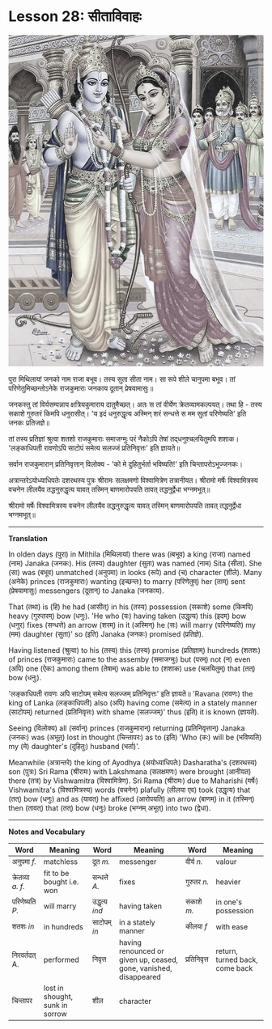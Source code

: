 # Lesson 28: सीताविवाहः

![picture of Seetha-Rama](./images/r1l28.jpeg)

पुरा मिथिलायां जनको नाम राजा बभूव। तस्य सुता सीता नाम। सा रूपे शीले चानुपमा बभूव। तां परिणेतुमिच्छन्तोऽनेके राजकुमाराः जनकाय दूतान् प्रेषयामासुः॥

जनकस्तु तां विर्यसम्पन्नाय क्षत्रियकुमाराय दातुमैच्छत्। अतः स तां वीर्येण क्रेतव्यामकल्पयत्। तथा हि - तस्य सकाशे गुरुतरं किमपि धनुरासीत्। 'य इदं धनुरुद्धृत्य अस्मिन् शरं सन्धत्ते स मम सुतां परिणेष्यति' इति जनकः प्रतिजज्ञे॥

तां तस्य प्रतिज्ञां श्रुत्वा शतशो राजकुमाराः समाजग्मुः परं नैकोऽपि तेषां तद्‍धनुश्चलयितुमपि शशाक। 'लङ्काधिपती रावणोऽपि साटोपं समेत्य सलज्जं प्रतिनिवृत्तः' इति ज्ञायते॥

सर्वान राजकुमारान् प्रतिनिवृत्तान् विलोक्य - 'को मे दुहितुर्भर्ता भविष्यति!' इति चिन्तापरोऽभूज्जनकः।

अत्रान्तरेऽयोध्याधिपतेः दशरथस्य पुत्रः श्रीरामः सलक्षमणो विश्वामित्रेण तत्रानीयत। श्रीरामो मर्षेः विश्वामित्रस्य वचनेन लीलयैव तद्धनुरुद्धृत्य यावत् तस्मिन् बाणमारोपयति तावत् तद्धनुर्द्वेधा भग्नमभूत्॥

श्रीरामो मर्षेः विश्वामित्रस्य वचनेन लीलयैव तद्धनुरुद्धृत्य यावत् तस्मिन् बाणमारोपयति तावत् तद्धनुर्द्वेधा भग्नमभूत्॥


---

**Translation**

In olden days (पुरा) in Mithila (मिथिलायां) there was (iबभूव) a king (राजा)
named (नाम) Janaka (जनकः). His (तस्य) daughter (सुता) was named (नाम) Sita
(सीता). She (सा) was (बभूव) unmatched (अनुपमा) in looks (रूपे) and (च) character (शीले).
Many (अनेके) princes (राजकुमाराः) wanting (इच्छन्तः) to marry (परिणेतुम्) her
(ताम्) sent (प्रेषयामासुः) messengers (दूतान्) to Janaka (जनकाय).

That (तथा) is (हि) he had (आसीत्) in his (तस्य) possession (सकाशे) some (किमपि) heavy (गुरुतरम्) bow (धनुः).
'He who (यः) having taken (उद्धृत्य) this (इदम्) bow (धनुर) fixes (सन्धत्ते) an arrow (शरम्) in it (अस्मिन्) he (सः) will marry (परिणेष्यति) my (मम) daughter (सुता)' so (इति) Janaka (जनकः) promised (प्रतिज्ञे).

Having listened (श्रुत्वा) to his (तस्य) this (तस्य) promise (प्रतिज्ञाम्) hundreds (शतशः) of princes (राजकुमाराः) came to the assemby (समाजग्मुः) but (परम्) not (न) even (अपि) one (ऐकः) among them (तेषाम्) was able to (शशाक) use (चलयितुम्) that (तत्) bow (धनुः).


'लङ्काधिपती रावणः अपि साटोपम् समेत्य सलज्जम् प्रतिनिवृत्तः' इति ज्ञायते॥
'Ravana (रावणः) the king of Lanka (लङ्काधिपती) also (अपि) having come (समेत्य) in a stately manner (साटोपम्) returned (प्रतिनिवृत्तः) with shame (सलज्जम्)' thus (इति) it is known (ज्ञायते).

Seeing (विलोक्य) all (सर्वान्) princes (राजकुमारान्) returning (प्रतिनिवृत्तान्)
Janaka (जनकः) was (अभूत्) lost in thought (चिन्तापरः) as to (इति) 'Who (कः) will
be (भविष्यति) my (मे) daughter's (दुहितुः) husband (भर्ता)'.

Meanwhile (अत्रान्तरे) the king of Ayodhya (अयोध्याधिपतेः) Dasharatha's
(दशरथस्य) son (पुत्रः) Sri Rama (श्रीरामः) with Lakshmana (सलक्षमणः) were
brought (आनीयत) there (तत्र) by Vishwamitra (विश्वामित्रेण).
Sri Rama (श्रीरामः) due to Maharishi (मर्षेः) Vishwamitra's (विश्वामित्रस्य) words (वचनेन) plafully (लीलया एव) took (उद्धृत्य) that (तत्) bow (धनुः) and as (यावत्) he affixed (आरोपयति) an arrow (बाणम्) in it (तस्मिन्) then (तावत्) that (तत्) bow (धनुः) broke (भग्नम् अभूत्) into two (द्वेधा). 


---

**Notes and Vocabulary**

| Word | Meaning | Word | Meaning | Word | Meaning |
| --- | --- | --- | --- | --- | --- |
| अनुपमा *f.* | matchless | दूत *m.* | messenger | वीर्य *n.* | valour |
| क्रेतव्या *a. f.* | fit to be bought i.e. won | सन्धत्ते *A.* | fixes | गुरुतर *n.* | heavier |
| परिणेष्यति *P.*  | will marry | उद्धृत्य *ind* | having  taken | सकाशे *m.* | in one's possession |
| शतशः *in* | in hundreds | साटोपम् *in* | in a stately manner | कीलया *f* | with ease |
| निरवर्तदत् A. | performed | निवृत्त | having renounced or given up, ceased, gone, vanished, disappeared | प्रतिनिवृत्त | return, turned back, come back |
| चिन्तापर | lost in shought, sunk in sorrow | शील | character | | |